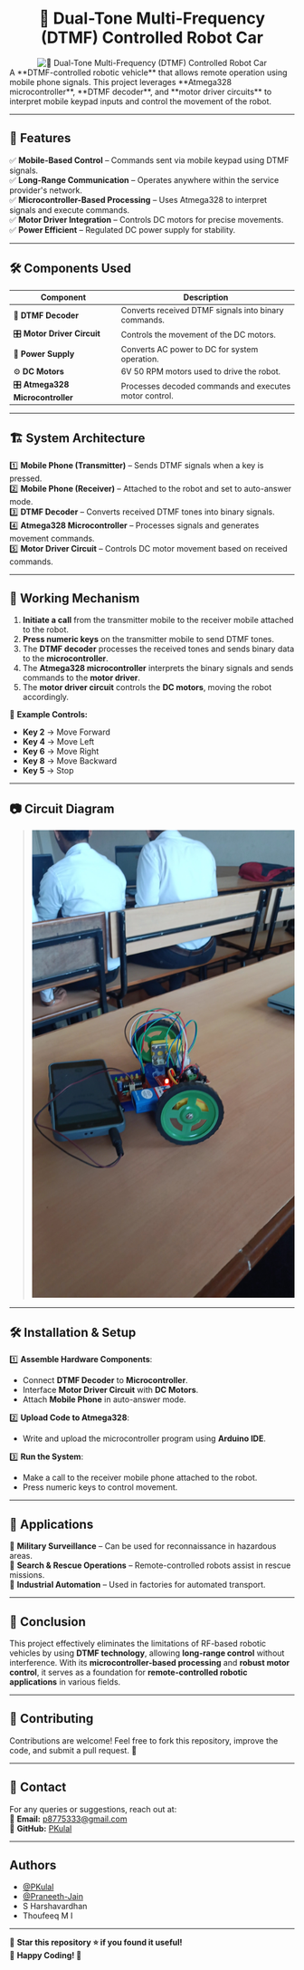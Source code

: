 <div align="center">
  <h1 align="center">🚗 Dual-Tone Multi-Frequency (DTMF) Controlled Robot Car</h1>  
    <img src="https://media3.giphy.com/media/QgkPHLCdLBbZDPGkNZ/200.webp?cid=790b7611jk965rzaw71ozk00895tz8cckwjbnmow2wlka7ay&ep=v1_gifs_search&rid=200.webp&ct=g" alt="🚗 Dual-Tone Multi-Frequency (DTMF) Controlled Robot Car" />
    
</div> 
A **DTMF-controlled robotic vehicle** that allows remote operation using mobile phone signals. This project leverages **Atmega328 microcontroller**, **DTMF decoder**, and **motor driver circuits** to interpret mobile keypad inputs and control the movement of the robot.

---

## 📌 Features

✅ **Mobile-Based Control** – Commands sent via mobile keypad using DTMF signals.  
✅ **Long-Range Communication** – Operates anywhere within the service provider's network.  
✅ **Microcontroller-Based Processing** – Uses Atmega328 to interpret signals and execute commands.  
✅ **Motor Driver Integration** – Controls DC motors for precise movements.  
✅ **Power Efficient** – Regulated DC power supply for stability.  

---

## 🛠️ Components Used

| Component            | Description |
|----------------------|------------|
| 📱 **DTMF Decoder**  | Converts received DTMF signals into binary commands. |
| 🎛️ **Motor Driver Circuit** | Controls the movement of the DC motors. |
| 🔋 **Power Supply**  | Converts AC power to DC for system operation. |
| ⚙️ **DC Motors**    | 6V 50 RPM motors used to drive the robot. |
| 🎛️ **Atmega328 Microcontroller** | Processes decoded commands and executes motor control. |

---

## 🏗️ System Architecture

1️⃣ **Mobile Phone (Transmitter)** – Sends DTMF signals when a key is pressed.  
2️⃣ **Mobile Phone (Receiver)** – Attached to the robot and set to auto-answer mode.  
3️⃣ **DTMF Decoder** – Converts received DTMF tones into binary signals.  
4️⃣ **Atmega328 Microcontroller** – Processes signals and generates movement commands.  
5️⃣ **Motor Driver Circuit** – Controls DC motor movement based on received commands.  

---

## 🔄 Working Mechanism

1. **Initiate a call** from the transmitter mobile to the receiver mobile attached to the robot.
2. **Press numeric keys** on the transmitter mobile to send DTMF tones.
3. The **DTMF decoder** processes the received tones and sends binary data to the **microcontroller**.
4. The **Atmega328 microcontroller** interprets the binary signals and sends commands to the **motor driver**.
5. The **motor driver circuit** controls the **DC motors**, moving the robot accordingly.

📌 **Example Controls:**
- **Key 2** → Move Forward  
- **Key 4** → Move Left  
- **Key 6** → Move Right  
- **Key 8** → Move Backward  
- **Key 5** → Stop  

---

## 📷 Circuit Diagram

> ![Circuit Diagram](iot/IMG_20240311_11160678.jpg)

---

## 🛠️ Installation & Setup

1️⃣ **Assemble Hardware Components**:  
   - Connect **DTMF Decoder** to **Microcontroller**.  
   - Interface **Motor Driver Circuit** with **DC Motors**.  
   - Attach **Mobile Phone** in auto-answer mode.  

2️⃣ **Upload Code to Atmega328**:  
   - Write and upload the microcontroller program using **Arduino IDE**.  

3️⃣ **Run the System**:  
   - Make a call to the receiver mobile phone attached to the robot.  
   - Press numeric keys to control movement.  

---

## 🚀 Applications

🔹 **Military Surveillance** – Can be used for reconnaissance in hazardous areas.  
🔹 **Search & Rescue Operations** – Remote-controlled robots assist in rescue missions.  
🔹 **Industrial Automation** – Used in factories for automated transport.  

---

## 📜 Conclusion

This project effectively eliminates the limitations of RF-based robotic vehicles by using **DTMF technology**, allowing **long-range control** without interference. With its **microcontroller-based processing** and **robust motor control**, it serves as a foundation for **remote-controlled robotic applications** in various fields.  

---

## 🤝 Contributing

Contributions are welcome! Feel free to fork this repository, improve the code, and submit a pull request. 🚀  

---

## 📧 Contact

For any queries or suggestions, reach out at:  
📩 **Email:** p8775333@gmail.com  
🔗 **GitHub:** [PKulal](https://github.com/PKulal)

---

## Authors

- [@PKulal](https://github.com/PKulal)
- [@Praneeth-Jain](https://github.com/Praneeth-Jain/)
- S Harshavardhan
- Thoufeeq M I

---

🔹 **Star this repository ⭐ if you found it useful!**  
🔹 **Happy Coding! 🚀**
